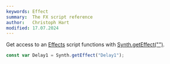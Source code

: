 ```yaml
---
keywords: Effect
summary:  The FX script reference
author:   Christoph Hart
modified: 17.07.2024
---
```

  
Get access to an [Effects](/hise-modules/effects) script functions with [Synth.getEffect("")](/scripting/scripting-api/synth#geteffect).

```javascript
const var Delay1 = Synth.getEffect("Delay1");
```